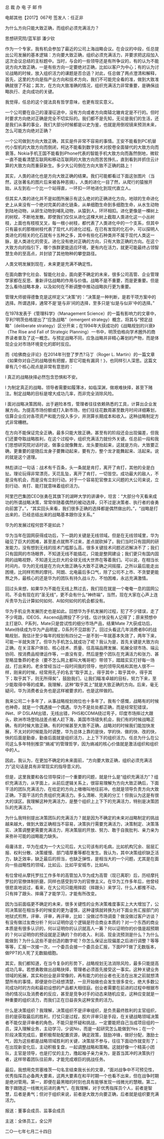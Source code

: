 ﻿总 裁 办 电 子 邮 件

 

电邮其他【2017】067号                        签发人：任正非


 

为什么方向只能大致正确，而组织必须充满活力？

思想研究院/蓝军部 潘少钦

作为一个专家，我有机会参加了最近的公司上海战略会议。在会议的中段，任总提出公司发展的基本逻辑：方向要大致正确，组织必须充满活力，并要求把这段加入这次会议总结的主标题中。当时，与会的一些领导还是有所争议的，有的认为不能说方向大致正确，一是有些方向一定要绝对正确，比如以客户为中心；有的认为讨论战略的时候，放入组织活力的课题是否合适？对此，任总做了两点澄清和解释，首先，这里的方向是指产业方向和技术方向，我们不可能完全看的准，做到大致准确就很了不起；其次，在方向大致准确的情况，组织充满活力非常重要，是确保战略执行、走向成功的关键。

我觉得，任总的这个提法具有哲学意味，也更有现实意义。

一个公司要在自己的漫漫征途中，没有方向或者方向南辕北辙肯定是不行的。但时时要求方向绝对正确是完全不切实际的。我们都不是先知，无论是我们的生活，还是我们从事的事业，我们大部分时候都是以史为鉴，也就是用倒视镜来预测未来，怎么可能方向绝对正确？

一个公司做到方向大致正确，其实是件非常不容易的事情。王安不能看到PC机替代小型机的大致方向而倒闭，柯达不能看到数字技术对胶卷全面替代的大致方向而衰落，Nokia手机王国不能看到iPhone代表的智能手机大致方向而轰然倒地，微软一直不能看清楚互联网和移动互联网的大致方向而苦苦挣扎，直到看到并抓住云计算的大致方向而重获新生。多少大公司倒在方向大致不正确的路上！

其实，人类的进化也是方向大致正确的结果。我们可能都看过下面这张图片（当然，这张著名的图片后来被各种恶搞）。人类的进化一目了然，从爬行的猿猴开始，从左到右一个比一个站得直，一环扣一环地进化到现代直立人。


 

但其实人类的进化并不是如图所展示有这么绝对的正确进化方向，地球的生命进化史上从来没有一个绝对完美的进化链条，从单细胞生命到多细胞生命，从水生动物到陆地动物，从卵生动物到哺乳动物，从猿到人，环环相扣。进化更像是一棵树上的树杈，不断地发散。即使我们仅仅从进化这棵大树上截取人类进化这一小丛树枝，上面也有枝枝叉叉，每一根小树枝，都代表了人类进化中的一个支系，但其中只有最长的那根树枝代表了现代人的进化过程。在已有发现的化石中，可以探明人类进化的相关的化石就有十五种之多，其中有些化石种类并不属于现代人类这一脉，是人类进化的旁支。进化没有绝对正确的方向，只有大致正确的方向。在这个大致方向的指引下，哪个族群更能适应环境，更有内在活力，就更可能最终占领智慧生命的至高点，并封锁了其他物种的攀登路径。

人类文明发展到现在，未来更是充满不确定性。

在面向数字化社会、智能化社会，面向更不确定的未来，很多公司高管、企业管理学家都在反思、重新评估战略的作用与价值。战略不是不重要，而是更重要。但是怎么看待战略本身，以及如何在不断调整中推动战略执行更为重要。

管理大师彼得德鲁克是这样定义“决策”的：“决策是一种判断，是若干项方案中的选择。所谓选择，通常不是‘是与非’间的选择，至多只是‘似是与似非’中的选择。”

在1978发表于《管理科学》（Management Science）的一篇有影响力的文章中，亨利?明茨伯格提出了“应急战略”（emergent strategy）概念，将其与“预定战略”（deliberate strategy）区分开来；在1994年大获成功的《战略规划的兴衰》（The Rise and Fall of Strategic Planning）一书中，明茨伯格向学术圈外的商界读者普及了这一概念。与预定战略不同，应急战略并非精心筹划的产物，而是体现企业对市场环境变化的即时反应。

而《哈佛商业评论》在2014年刊登了罗杰?马丁（Roger L. Martin）的一篇文章《如果你对自己的战略很有把握，那它可能有漏洞！》，也同样引人深思。这篇文章有几个核心观点是非常有意思的：

l  真正的战略抉择必然包含恐惧和不安。

l  为制定真正的战略，领导者需要如履薄冰，如临深渊，做艰难抉择，甚至下赌注。制定战略的目标是增大成功几率，而非完全消除风险。

l  面对战略决策困局，出于避险本性，管理者往往依赖熟悉的工具，计算出企业发展方向。为提高市场份额或打入新市场，他们往往花数周甚至数月时间详细筹划，估算企业应对各项资产和能力投入多少，并测算长期成本和收入。这种战略制定方式非常糟糕。

在方向不能保证完全正确，最多只能大致正确，甚至有的阶段还会出现偏差，但我们还要夺取战略胜利，在这个过程中，组织充满活力就份外关键。任总前一段和我们思想研究院对话时说，做事业就像舞龙，龙头要抬起来，这就是方向，大致要正确，更重要的是随后龙身子要舞动起来，要有力，整个龙才能舞起来、活起来。说的就是这个道理。

林彪讲过一句话：战术有千百条，头一条就是肯打，离开了肯打，其他的全是白扯。理论玩得非常漂亮，天花乱坠，离开了肯打，一切皆空。成功最大的敌人，不是没有机会，而是没有立刻行动。对于一个容易犯官僚主义问题的大公司来说，立刻行动、肯打、能打就意味着组织活力。

阿里巴巴集团CEO张勇在其旗下的湖畔大学的讲课中，坦言：“大部分今天看来成功的所谓战略决策，常常伴随着偶然的被动选择，只不过是决策者、执行者的奋勇向前罢了。”，“其实回头来看，我们很多正确的选择都是偶然做出的。”，“战略是打出来的，已经总结出来的战略基本跟你没关系。”

华为的发展过程何尝不是如此？

华为当年在固网获得成功后，下一跳的关键是无线领域。但是在无线领域里，华为碰见了巨大的困难，甚至差点就熬不过来，差点就砍掉了。我们当时只有固网的研发能力，没有想到无线的技术门槛那么高，很多关键技术问题迟迟解决不了；我们只有固网的市场眼界，不知道无线不能插花，只能是整网建设；我们更只有国内固网的战略视野，不知道无比巨大的全球无线大世界在等着我们。可以说，在相当长时间内，华为的无线是在方向大致正确与大致不正确之间摇摆，之所以最后能走出困境，比同样煎熬的摩托、阿朗、北电最后多口气，除了公司不上市、不贪婪更能熬之外，最核心的还是华为的团队有持久战斗力，不怕困难，永远充满激情。

回过头来想，如果华为不能在无线上熬过去，我们现在就是一个奄奄一息的固网公司。不会有现在的“圣无线”，更不会有什么“神终端”，当然，现在大家在心声上连斥责华为云计算如何如何、AI如何如何的机会都没有。

华为手机业务发展历史也是如此。回想华为手机发展的过程，犯了不少错误，走了不少弯路，IDEOS、Ascend品牌投了不少钱，估计快没有人记得了；原来预想中主打是D、P系列，Mate只是尝试性的细分市场产品，结果Mate 7大获成功后，Mate持续成为华为产品明星，D系列不见踪影了。回过头看这几年消费者BG的战略规划，我估计至少每年的规划有四分之一是不到一年就基本失效了，两年下来，可能一半就失效了。但华为手机怎么就成功了呢？我认为是，首先关键是大致方向正确，在关注客户体验、核心技术、质量、往高端品牌发展、拓展全球市场、端云协同、按消费品规律运作等，一直没有变，然后是整个团队在充满活力和张力、甚至略显鲁莽的老余（要不怎么网上都叫大嘴哥呢）带领下，踏踏实实打好每一场战，打出来的。老余曾经当过一段时间我的领导，他的领导风格和其他人很不一样，刚来的时候，经常用孔子的名言“取乎其上，得乎其中；取乎其中，得乎其下；取乎其下，则无所得矣”，鼓励我们，让我们瞄准卓越的目标，努力下来，至少能取得中等的成果。我理解，这种“取乎其上”就是大致正确的方向。后来，毫无疑问，华为消费者业务也是这样被要求的，也是这样做的。

我来公司二十多年了，从事战略规划岗位也十多年了。我有个感慨，战略有的时候也神奇，就是一个偶遇接一个偶遇。华为不是处处都正确，而是经常犯错误，iNet、IP DSLAM出错，无线出错，PHS和CDMA绕过弯子，印度市场摔过大跟头，欧洲市场登陆战差点被人赶下海，美国市场错失机会，我们有的时候战略正确，有的时候大致正确，有的时候甚至大致不正确，战略对的时候我们能加快发展，不太对的时候能及时调整，华为总体上靠的是快，学的快、做的快、改的快，快的后面是勤奋，勤奋后面就是组织活力，上上下下的组织活力。任总为什么在公司这么多年特别推崇“熵减”的管理哲学，因为熵减的核心价值就是激活组织和组织中的人。

因此，我认为，在更加不确定的未来面前，“方向要大致正确，组织必须充满活力”这句话是具有非常现实的指导意义的。

但是，这里我要和各位领导探讨一个重要的问题，就是什么是“组织充满活力”？组织充满活力，从字面上，从前后逻辑关系上，很容易理解为方向大致正确后，下面干活的团队充满活力，在给定的方向上嗷嗷叫地往前冲。也就是领导负责方向大致正确，下面干活的负责组织充满活力。多么清晰、完美的分工！但我认为这是有很大的误区。我理解这种充满活力，是整个组织上上下下的充满活力，特别是决策团队的充满活力。

为什么我特别提出决策团队的充满活力？就是因为不确定的未来对战略制定的挑战越来越大，做到大致正确相当不容易，决策执行需要充满活力，决策制定、决策落实、决策调整更需要充满活力，用决策层的开放、努力、敢于自我批判、亲力亲为来弥补可能的战略能力缺失。

毋庸讳言，华为在成为一个大公司后，大公司该有的毛病，比如机构冗余、层层汇报、权利分散、决策缓慢、部门墙厚重等都在发生。我认为，其中决策组织缺乏活力，缺乏效率，缺乏最后的担当，也缺乏弹性，是相当大的一个问题，尤其是在面向一些战略性的领域，比如云、比如平安城市，比如AI。

有位曾经从摩托罗拉工作多年的高管加入华为成为高管（现已离职）后，历经摩托罗拉的官僚体制折磨，同样也感受到华为的官僚主义。在华为工作多年后，他曾经很悲哀地说过，看来，在大公司只能用摔跤（摔跟头）来学习，什么人都推不动，只有摔了跟头、摔痛了才能学习，才能有所改变。

因为当前面临更不确定的未来，很多关键性的业务决策难度事实上大大增加了，公司决策层在相当多的时候变的更为谨慎，这种谨慎就转换为对下面业务汇报部门的地狱式煎熬，评审、评审，再评审，比如：没做过市场调查？做没做过客户访谈？有没有做过友商分析？何以证明你这个逻辑是符合商业本质的？对一个东西的商业本质是有很多认识的，何以证明你的认识就高人一筹？何以证明你的价值是超预期的？何以证明你的预设就是正确的？你的收入、利润、现金流预测是什么？为什么能做到？为什么这些不是创造的数字呢？你怎么保证出现偏差之后进行调整？等等等等，汇报一次接一次，一个委员会接一个委员会汇报，下面PPT做了无数版本，做PPT的人死了无数脑细胞。

其实，我们都知道，在当今复杂的形势下，战略规划无法消除风险，最多只能提高成功几率。若想勇敢做出战略抉择，管理者必须首先接受这一事实。这种关键业务领域的拓展，其实和创业是非常像的，再有能力的创业者也无法在出发之前就想清楚所有的事情，即便是你已经想清楚，一旦开始做也会发生很多变化，绝大多数公司成功时的方向和最初设想的产品都大相径庭。创业者需要在前进的过程中根据市场的情况以及消费者的反应，甚至是竞争对手的动态来随机应变。这种应变就是一种重要的组织活力，而我们正在日益丧失这种宝贵的活力。

什么是决策组织？我理解，决策组织不是评审组织，是负责最终胜利的主官组织，目的是获取最后的胜利，打仗只是过程，胶片评审只是手段，在关键战略领域决策者不能仅是评审者的角色，不能只是怀疑和挑战，一定要能把自己当成项目组的一员，深入理解业务，主动学习，少说No，而是一起研究怎么能做到Yes；在一个阶段决策完成后，要积极帮助配置资源，确定政策，鼓励冲锋，做好分配，激励士气，因为这些都是战略领域胜利的关键，决策层不参与，往往下面动作就变形了；在出现新变化后，主动积极复盘，一起调整战略和策略。这就好像一个精英小团队，主官是领导，也是打仗的主力，撸起袖子亲力亲为，是首当其冲的决策执行者，这样带着团队往前奔，才能完成艰巨的挑战任务。

最后，我想用克劳塞维茨一句名言结束我长长的文章，“面对战争中不可预见性，优秀指挥员必备两大要素，这两大要素在和平时期一个也看不出来，但在战争时期是绝对管用。第一，即便在最黑暗的时刻也具有能够发现一线微光的慧眼。第二，敢于跟随这一线微光前进的勇气”。在我理解，对于优秀指挥员个人，前者是智慧，后者是勇气；但对于组织来说，前者是大致方向要正确，后者就是组织要充满活力。

报送：董事会成员、监事会成员

主送：全体员工，全公开

二○一七年七月二十四日